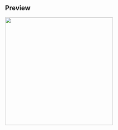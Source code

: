 ## Preview
<img src="https://github.com/birdbone/flutter_signin_screen_ui/blob/master/shotscreens/MainScreen.png" style="width: 350px" />
